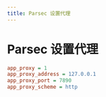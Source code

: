 ```yaml
---
title: Parsec 设置代理
---
```


# Parsec 设置代理

```ini
app_proxy = 1
app_proxy_address = 127.0.0.1
app_proxy_port = 7890
app_proxy_scheme = http
```
